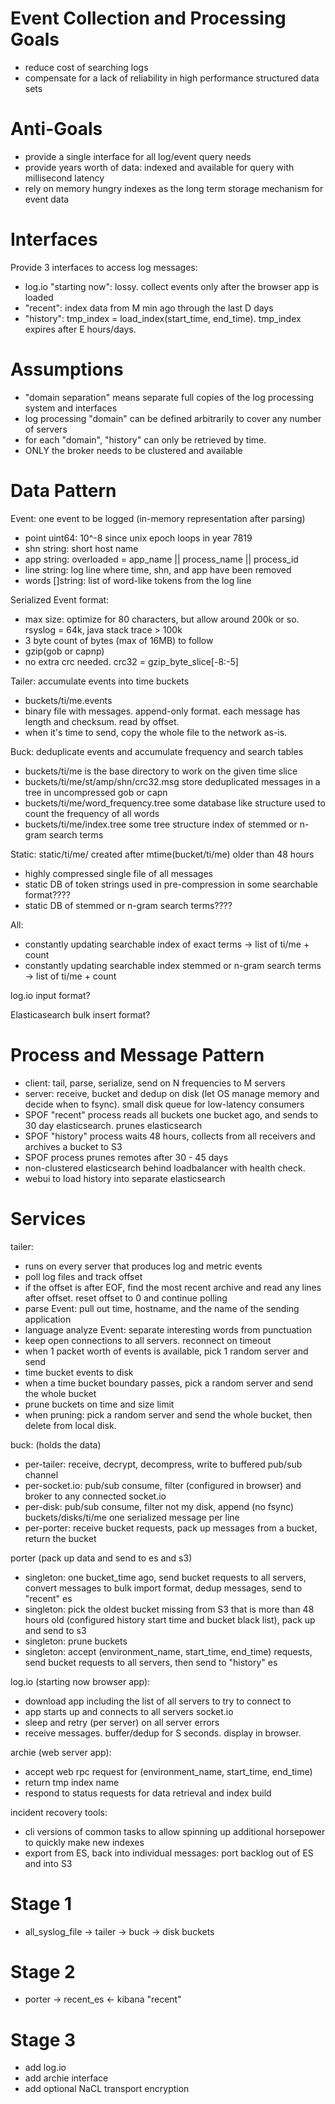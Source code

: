 
Event Collection and Processing Goals
=====================================

* reduce cost of searching logs
* compensate for a lack of reliability in high performance structured data sets


Anti-Goals
==========

* provide a single interface for all log/event query needs
* provide years worth of data: indexed and available for query with millisecond latency
* rely on memory hungry indexes as the long term storage mechanism for event data


Interfaces
==========

Provide 3 interfaces to access log messages:

* log.io "starting now": lossy. collect events only after the browser app is loaded
* "recent": index data from M min ago through the last D days
* "history": tmp_index = load_index(start_time, end_time). tmp_index expires after E hours/days.


Assumptions
===========
* "domain separation" means separate full copies of the log processing system and interfaces
* log processing "domain" can be defined arbitrarily to cover any number of servers
* for each "domain", "history" can only be retrieved by time.
* ONLY the broker needs to be clustered and available


Data Pattern
============

Event: one event to be logged (in-memory representation after parsing)

* point uint64:   10^-8 since unix epoch loops in year 7819
* shn   string:   short host name
* app   string:   overloaded = app_name || process_name || process_id
* line  string:   log line where time, shn, and app have been removed
* words []string: list of word-like tokens from the log line

Serialized Event format:

* max size: optimize for 80 characters, but allow around 200k or so. rsyslog = 64k, java stack trace > 100k
* 3 byte count of bytes (max of 16MB) to follow
* gzip(gob or capnp)
* no extra crc needed. crc32 = gzip_byte_slice[-8:-5]

Tailer: accumulate events into time buckets

* buckets/ti/me.events
* binary file with messages. append-only format. each message has length and checksum. read by offset.
* when it's time to send, copy the whole file to the network as-is.

Buck: deduplicate events and accumulate frequency and search tables

* buckets/ti/me is the base directory to work on the given time slice
* buckets/ti/me/st/amp/shn/crc32.msg store deduplicated messages in a tree in uncompressed gob or capn
* buckets/ti/me/word_frequency.tree some database like structure used to count the frequency of all words
* buckets/ti/me/index.tree some tree structure index of stemmed or n-gram search terms

Static: static/ti/me/<files> created after mtime(bucket/ti/me) older than 48 hours

* highly compressed single file of all messages
* static DB of token strings used in pre-compression in some searchable format????
* static DB of stemmed or n-gram search terms????

All:
* constantly updating searchable index of exact terms -> list of ti/me + count
* constantly updating searchable index stemmed or n-gram search terms -> list of ti/me + count


log.io input format?


Elasticasearch bulk insert format?


Process and Message Pattern
===========================

* client: tail, parse, serialize, send on N frequencies to M servers
* server: receive, bucket and dedup on disk (let OS manage memory and decide when to fsync). small disk queue for low-latency consumers
* SPOF "recent" process reads all buckets one bucket ago, and sends to 30 day elasticsearch. prunes elasticsearch
* SPOF "history" process waits 48 hours, collects from all receivers and archives a bucket to S3
* SPOF process prunes remotes after 30 - 45 days
* non-clustered elasticsearch behind loadbalancer with health check.
* webui to load history into separate elasticsearch


Services
========

tailer:

* runs on every server that produces log and metric events
* poll log files and track offset
* if the offset is after EOF, find the most recent archive and read any lines after offset. reset offset to 0 and continue polling
* parse Event: pull out time, hostname, and the name of the sending application
* language analyze Event: separate interesting words from punctuation
* keep open connections to all servers. reconnect on timeout
* when 1 packet worth of events is available, pick 1 random server and send
* time bucket events to disk
* when a time bucket boundary passes, pick a random server and send the whole bucket
* prune buckets on time and size limit
* when pruning: pick a random server and send the whole bucket, then delete from local disk.


buck: (holds the data)

* per-tailer: receive, decrypt, decompress, write to buffered pub/sub channel
* per-socket.io: pub/sub consume, filter (configured in browser) and broker to any connected socket.io
* per-disk: pub/sub consume, filter not my disk, append (no fsync) buckets/disks/ti/me one serialized message per line
* per-porter: receive bucket requests, pack up messages from a bucket, return the bucket


porter (pack up data and send to es and s3)

* singleton: one bucket_time ago, send bucket requests to all servers, convert messages to bulk import format, dedup messages, send to "recent" es
* singleton: pick the oldest bucket missing from S3 that is more than 48 hours old (configured history start time and bucket black list), pack up and send to s3
* singleton: prune buckets
* singleton: accept (environment_name, start_time, end_time) requests, send bucket requests to all servers, then send to "history" es

log.io (starting now browser app):

* download app including the list of all servers to try to connect to
* app starts up and connects to all servers socket.io
* sleep and retry (per server) on all server errors
* receive messages. buffer/dedup for S seconds. display in browser.

archie (web server app):

* accept web rpc request for (environment_name, start_time, end_time)
* return tmp index name
* respond to status requests for data retrieval and index build


incident recovery tools:
* cli versions of common tasks to allow spinning up additional horsepower to quickly make new indexes
* export from ES, back into individual messages: port backlog out of ES and into S3


Stage 1
=======

* all_syslog_file -> tailer -> buck -> disk buckets


Stage 2
=======

* porter -> recent_es <- kibana "recent"


Stage 3
=======

* add log.io
* add archie interface
* add optional NaCL transport encryption



